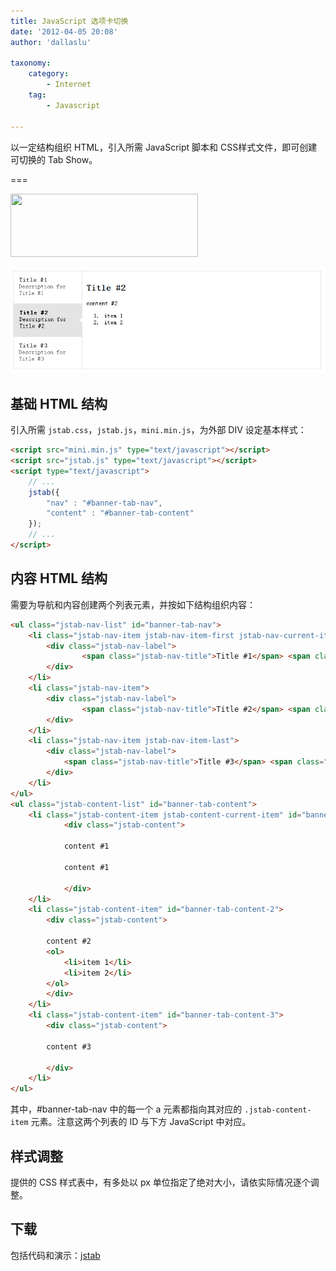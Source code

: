 ```yaml
---
title: JavaScript 选项卡切换
date: '2012-04-05 20:08'
author: 'dallaslu'

taxonomy:
    category:
        - Internet
    tag:
        - Javascript

---
```

以一定结构组织 HTML，引入所需 JavaScript 脚本和 CSS样式文件，即可创建可切换的 Tab Show。

===

<a href="https://dallas.lu/files/2012/04/jstab.png"><img alt="" class="alignnone size-medium wp-image-1404" height="101" src="https://dallas.lu/files/2012/04/jstab-300x101.png" title="jstab" width="300"/></a>

![](jstab.png)

## 基础 HTML 结构

引入所需 `jstab.css`，`jstab.js`，`mini.min.js`，为外部 DIV 设定基本样式：

```html
<script src="mini.min.js" type="text/javascript"></script>
<script src="jstab.js" type="text/javascript"></script>
<script type="text/javascript">
	// ...
	jstab({
		"nav" : "#banner-tab-nav",
		"content" : "#banner-tab-content"
	});
	// ...
</script>
```

## 内容 HTML 结构

需要为导航和内容创建两个列表元素，并按如下结构组织内容：

```html
<ul class="jstab-nav-list" id="banner-tab-nav">
	<li class="jstab-nav-item jstab-nav-item-first jstab-nav-current-item">
		<div class="jstab-nav-label">
				<span class="jstab-nav-title">Title #1</span> <span class="jstab-nav-desc">Description for Title #1</span>
		</div>
	</li>
	<li class="jstab-nav-item">
		<div class="jstab-nav-label">
				<span class="jstab-nav-title">Title #2</span> <span class="jstab-nav-desc">Description for Title #2</span>
		</div>
	</li>
	<li class="jstab-nav-item jstab-nav-item-last">
		<div class="jstab-nav-label">
			<span class="jstab-nav-title">Title #3</span> <span class="jstab-nav-desc">Description for Title #3</span>
		</div>
	</li>
</ul>
<ul class="jstab-content-list" id="banner-tab-content">
	<li class="jstab-content-item jstab-content-current-item" id="banner-tab-content-1">
			<div class="jstab-content">
			
			content #1
			
			content #1
			
			</div>
	</li>
	<li class="jstab-content-item" id="banner-tab-content-2">
		<div class="jstab-content">
		
		content #2
		<ol>
			<li>item 1</li>
			<li>item 2</li>
		</ol>
		</div>
	</li>
	<li class="jstab-content-item" id="banner-tab-content-3">
		<div class="jstab-content">
		
		content #3
		
		</div>
	</li>
</ul>
```

其中，#banner-tab-nav 中的每一个 a 元素都指向其对应的 `.jstab-content-item` 元素。注意这两个列表的 ID 与下方 JavaScript 中对应。

## 样式调整

提供的 CSS 样式表中，有多处以 px 单位指定了绝对大小，请依实际情况逐个调整。

## 下载

包括代码和演示：[jstab](jstab.zip)
